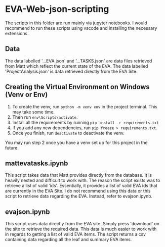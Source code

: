 # EVA-Web-json-scripting

The scripts in this folder are run mainly via jupyter notebooks. I would recommend to run these scripts using vscode and installing the necessary extensions.

## Data

The data labelled '...EVA.json' and '...TASKS.json' are data files retrieved from Matt which reflect the current state of the EVA.
The data labelled 'ProjectAnalysis.json' is data retrieved directly from the EVA Site.

## Creating the Virtual Environment on Windows (Venv or Env)

1. To create the venv, run `python -m venv env` in the project terminal. This may take some time.
2. Then run `env\Scripts\activate`.
3. Install all the requirements by running `pip install -r requirements.txt`
4. If you add any new dependencies, run `pip freeze > requirements.txt`.
5. Once you finish, run `deactivate` to deactivate the venv.

You may run step 2 once you have a venv set up for this project in the future.

## mattevatasks.ipynb

This script takes data that Matt provides directly from the database. It is heavily nested and difficult to work with. The reason the script exists was to retrieve a list of valid 'ids'. Essentially, it provides a list of valid EVA ids that are currently in the EVA Site. I do not recommend using this data or this script to retrieve data regarding the EVA. Instead, refer to evajson.ipynb.

## evajson.ipynb

This script uses data directly from the EVA site. Simply press 'download' on the site to retrieve the required data. This data is much easier to work with in regards to getting a list of valid EVA items. The script returns a csv containing data regarding all the leaf and summary EVA items.
